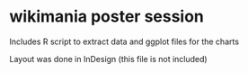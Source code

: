 # wikimania poster session 
Includes R script to extract data and ggplot files for the charts

Layout was done in InDesign (this file is not included) 

